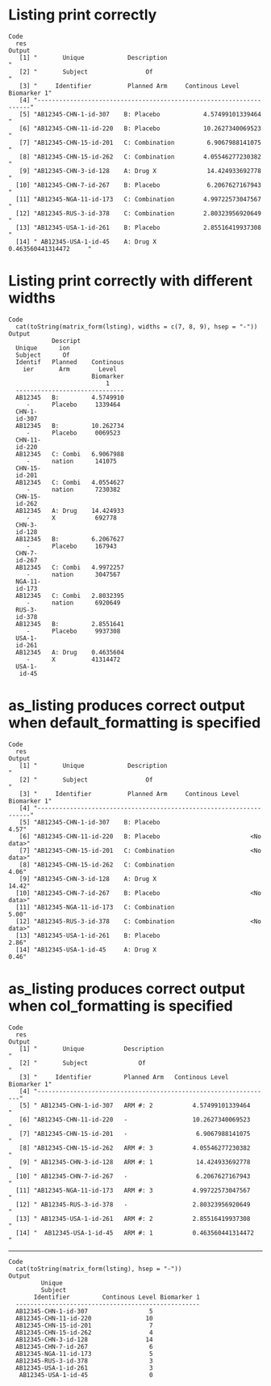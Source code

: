 # Listing print correctly

    Code
      res
    Output
       [1] "       Unique            Description                                "
       [2] "       Subject                Of                                    "
       [3] "     Identifier          Planned Arm     Continous Level Biomarker 1"
       [4] "--------------------------------------------------------------------"
       [5] "AB12345-CHN-1-id-307    B: Placebo            4.57499101339464      "
       [6] "AB12345-CHN-11-id-220   B: Placebo            10.2627340069523      "
       [7] "AB12345-CHN-15-id-201   C: Combination         6.9067988141075      "
       [8] "AB12345-CHN-15-id-262   C: Combination        4.05546277230382      "
       [9] "AB12345-CHN-3-id-128    A: Drug X              14.424933692778      "
      [10] "AB12345-CHN-7-id-267    B: Placebo             6.2067627167943      "
      [11] "AB12345-NGA-11-id-173   C: Combination        4.99722573047567      "
      [12] "AB12345-RUS-3-id-378    C: Combination        2.80323956920649      "
      [13] "AB12345-USA-1-id-261    B: Placebo            2.85516419937308      "
      [14] " AB12345-USA-1-id-45    A: Drug X             0.463560441314472     "

# Listing print correctly with different widths

    Code
      cat(toString(matrix_form(lsting), widths = c(7, 8, 9), hsep = "-"))
    Output
                Descript            
      Unique      ion               
      Subject      Of               
      Identif   Planned    Continous
        ier       Arm        Level  
                           Biomarker
                               1    
      ------------------------------
      AB12345   B:         4.5749910
         -      Placebo     1339464 
      CHN-1-                        
      id-307                        
      AB12345   B:         10.262734
         -      Placebo     0069523 
      CHN-11-                       
      id-220                        
      AB12345   C: Combi   6.9067988
         -      nation      141075  
      CHN-15-                       
      id-201                        
      AB12345   C: Combi   4.0554627
         -      nation      7230382 
      CHN-15-                       
      id-262                        
      AB12345   A: Drug    14.424933
         -      X           692778  
      CHN-3-                        
      id-128                        
      AB12345   B:         6.2067627
         -      Placebo     167943  
      CHN-7-                        
      id-267                        
      AB12345   C: Combi   4.9972257
         -      nation      3047567 
      NGA-11-                       
      id-173                        
      AB12345   C: Combi   2.8032395
         -      nation      6920649 
      RUS-3-                        
      id-378                        
      AB12345   B:         2.8551641
         -      Placebo     9937308 
      USA-1-                        
      id-261                        
      AB12345   A: Drug    0.4635604
         -      X          41314472 
      USA-1-                        
       id-45                        

# as_listing produces correct output when default_formatting is specified

    Code
      res
    Output
       [1] "       Unique            Description                                "
       [2] "       Subject                Of                                    "
       [3] "     Identifier          Planned Arm     Continous Level Biomarker 1"
       [4] "--------------------------------------------------------------------"
       [5] "AB12345-CHN-1-id-307    B: Placebo                              4.57"
       [6] "AB12345-CHN-11-id-220   B: Placebo                         <No data>"
       [7] "AB12345-CHN-15-id-201   C: Combination                     <No data>"
       [8] "AB12345-CHN-15-id-262   C: Combination                          4.06"
       [9] "AB12345-CHN-3-id-128    A: Drug X                              14.42"
      [10] "AB12345-CHN-7-id-267    B: Placebo                         <No data>"
      [11] "AB12345-NGA-11-id-173   C: Combination                          5.00"
      [12] "AB12345-RUS-3-id-378    C: Combination                     <No data>"
      [13] "AB12345-USA-1-id-261    B: Placebo                              2.86"
      [14] "AB12345-USA-1-id-45     A: Drug X                               0.46"

# as_listing produces correct output when col_formatting is specified

    Code
      res
    Output
       [1] "       Unique           Description                              "
       [2] "       Subject              Of                                   "
       [3] "     Identifier         Planned Arm   Continous Level Biomarker 1"
       [4] "-----------------------------------------------------------------"
       [5] " AB12345-CHN-1-id-307   ARM #: 2           4.57499101339464      "
       [6] "AB12345-CHN-11-id-220   -                  10.2627340069523      "
       [7] "AB12345-CHN-15-id-201   -                   6.9067988141075      "
       [8] "AB12345-CHN-15-id-262   ARM #: 3           4.05546277230382      "
       [9] " AB12345-CHN-3-id-128   ARM #: 1            14.424933692778      "
      [10] " AB12345-CHN-7-id-267   -                   6.2067627167943      "
      [11] "AB12345-NGA-11-id-173   ARM #: 3           4.99722573047567      "
      [12] " AB12345-RUS-3-id-378   -                  2.80323956920649      "
      [13] " AB12345-USA-1-id-261   ARM #: 2           2.85516419937308      "
      [14] "  AB12345-USA-1-id-45   ARM #: 1           0.463560441314472     "

---

    Code
      cat(toString(matrix_form(lsting), hsep = "-"))
    Output
             Unique                                      
             Subject                                     
           Identifier         Continous Level Biomarker 1
      ---------------------------------------------------
      AB12345-CHN-1-id-307                 5             
      AB12345-CHN-11-id-220               10             
      AB12345-CHN-15-id-201                7             
      AB12345-CHN-15-id-262                4             
      AB12345-CHN-3-id-128                14             
      AB12345-CHN-7-id-267                 6             
      AB12345-NGA-11-id-173                5             
      AB12345-RUS-3-id-378                 3             
      AB12345-USA-1-id-261                 3             
       AB12345-USA-1-id-45                 0             

